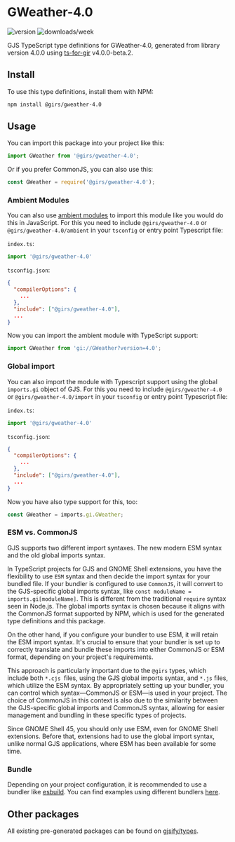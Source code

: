 
# GWeather-4.0

![version](https://img.shields.io/npm/v/@girs/gweather-4.0)
![downloads/week](https://img.shields.io/npm/dw/@girs/gweather-4.0)


GJS TypeScript type definitions for GWeather-4.0, generated from library version 4.0.0 using [ts-for-gir](https://github.com/gjsify/ts-for-gir) v4.0.0-beta.2.


## Install

To use this type definitions, install them with NPM:
```bash
npm install @girs/gweather-4.0
```

## Usage

You can import this package into your project like this:
```ts
import GWeather from '@girs/gweather-4.0';
```

Or if you prefer CommonJS, you can also use this:
```ts
const GWeather = require('@girs/gweather-4.0');
```

### Ambient Modules

You can also use [ambient modules](https://github.com/gjsify/ts-for-gir/tree/main/packages/cli#ambient-modules) to import this module like you would do this in JavaScript.
For this you need to include `@girs/gweather-4.0` or `@girs/gweather-4.0/ambient` in your `tsconfig` or entry point Typescript file:

`index.ts`:
```ts
import '@girs/gweather-4.0'
```

`tsconfig.json`:
```json
{
  "compilerOptions": {
    ...
  },
  "include": ["@girs/gweather-4.0"],
  ...
}
```

Now you can import the ambient module with TypeScript support: 

```ts
import GWeather from 'gi://GWeather?version=4.0';
```

### Global import

You can also import the module with Typescript support using the global `imports.gi` object of GJS.
For this you need to include `@girs/gweather-4.0` or `@girs/gweather-4.0/import` in your `tsconfig` or entry point Typescript file:

`index.ts`:
```ts
import '@girs/gweather-4.0'
```

`tsconfig.json`:
```json
{
  "compilerOptions": {
    ...
  },
  "include": ["@girs/gweather-4.0"],
  ...
}
```

Now you have also type support for this, too:

```ts
const GWeather = imports.gi.GWeather;
```


### ESM vs. CommonJS

GJS supports two different import syntaxes. The new modern ESM syntax and the old global imports syntax.

In TypeScript projects for GJS and GNOME Shell extensions, you have the flexibility to use `ESM` syntax and then decide the import syntax for your bundled file. If your bundler is configured to use `CommonJS`, it will convert to the GJS-specific global imports syntax, like `const moduleName = imports.gi[moduleName]`. This is different from the traditional `require` syntax seen in Node.js. The global imports syntax is chosen because it aligns with the CommonJS format supported by NPM, which is used for the generated type definitions and this package.

On the other hand, if you configure your bundler to use ESM, it will retain the ESM import syntax. It's crucial to ensure that your bundler is set up to correctly translate and bundle these imports into either CommonJS or ESM format, depending on your project's requirements.

This approach is particularly important due to the `@girs` types, which include both `*.cjs `files, using the GJS global imports syntax, and `*.js` files, which utilize the ESM syntax. By appropriately setting up your bundler, you can control which syntax—CommonJS or ESM—is used in your project. The choice of CommonJS in this context is also due to the similarity between the GJS-specific global imports and CommonJS syntax, allowing for easier management and bundling in these specific types of projects.

Since GNOME Shell 45, you should only use ESM, even for GNOME Shell extensions. Before that, extensions had to use the global import syntax, unlike normal GJS applications, where ESM has been available for some time.

### Bundle

Depending on your project configuration, it is recommended to use a bundler like [esbuild](https://esbuild.github.io/). You can find examples using different bundlers [here](https://github.com/gjsify/ts-for-gir/tree/main/examples).

## Other packages

All existing pre-generated packages can be found on [gjsify/types](https://github.com/gjsify/types).

